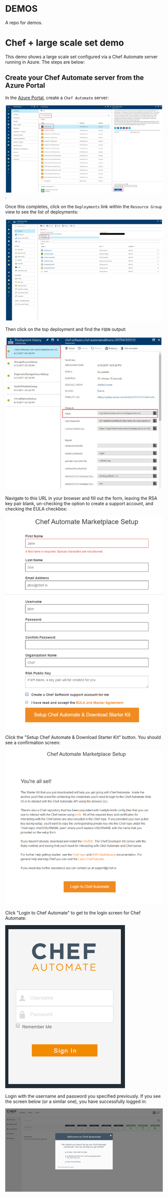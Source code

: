 DEMOS
=====

A repo for demos.

# Chef + large scale set demo

This demo shows a large scale set configured via a Chef Automate server running in Azure. The steps are below:

## Create your Chef Automate server from the Azure Portal

In the [Azure Portal](portal.azure.com), create a `Chef Automate` server:

![chef_automate_portal_img](https://raw.githubusercontent.com/gatneil/demos/chef/img/chef_automate_portal.jpg).

Once this completes, click on the `Deployments` link within the `Resource Group` view to see the list of deployments:

![chef_automate_deployments_img](https://raw.githubusercontent.com/gatneil/demos/chef/img/chef_deployment.jpg)

Then click on the top deployment and find the `FQDN` output:

![chef_automate_deployments_img](https://raw.githubusercontent.com/gatneil/demos/chef/img/chef_fqdn.jpg)

Navigate to this URL in your browser and fill out the form, leaving the RSA key pair blank, un-checking the option to create a support account, and checking the EULA checkbox:

![biscotti](https://raw.githubusercontent.com/gatneil/demos/chef/img/biscotti.PNG)

Click the "Setup Chef Automate & Download Starter Kit" button. You should see a confirmation screen:

![chef_setup_confirmation](https://raw.githubusercontent.com/gatneil/demos/chef/img/chef_setup_confirmation.PNG)

Click "Login to Chef Automate" to get to the login screen for Chef Automate:

![login_automate](https://raw.githubusercontent.com/gatneil/demos/chef/img/login_automate.PNG)

Login with the username and password you specified previously. If you see the screen below (or a similar one), you have successfully logged in:

![successful_login](https://raw.githubusercontent.com/gatneil/demos/chef/img/successful_login.PNG)